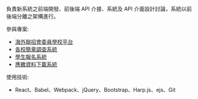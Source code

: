 負責新系統之前端開發、前後端 API 介接、系統及 API 介面設計討論，系統以前後端分離之架構進行。  
  
參與專案:
- [海外聯招會委員學校平台](https://github.com/0verseas/0verDaPingTai)
- [各校簡章調查系統](https://github.com/0verseas/0verSchool)
- [學生報名系統](https://github.com/0verseas/0verStudent)
- [應繳資料下載系統](https://github.com/0verseas/0verPick)

使用技術:
- React、Babel、Webpack、jQuery、Bootstrap、Harp.js、ejs、Git
